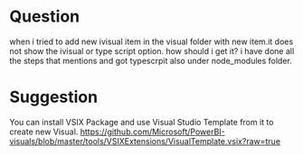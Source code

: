 # Question
when i tried to add new ivisual item in the visual folder with new item.it does not show the ivisual or type script option. how should i get it? i have done all the steps that mentions and got typescrpit also under node_modules folder.

# Suggestion
You can install VSIX Package and use Visual Studio Template from it to create new Visual.
https://github.com/Microsoft/PowerBI-visuals/blob/master/tools/VSIXExtensions/VisualTemplate.vsix?raw=true